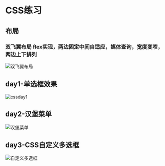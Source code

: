 # CSS练习

## 布局

### 双飞翼布局 flex实现，两边固定中间自适应，媒体查询，宽度变窄，两边上下排列

![双飞翼布局](https://wordpress-1253884057.cos.ap-beijing.myqcloud.com/typora/%E5%8A%A8%E7%94%BB.gif)

## day1-单选框效果

![cssday1](https://wordpress-1253884057.cos.ap-beijing.myqcloud.com/typora/cssday1.gif)

## day2-汉堡菜单

![汉堡菜单](https://wordpress-1253884057.cos.ap-beijing.myqcloud.com/typora/%E6%B1%89%E5%A0%A1%E8%8F%9C%E5%8D%95.gif)

## day3-CSS自定义多选框

![自定义多选框](https://wordpress-1253884057.cos.ap-beijing.myqcloud.com/typora/%E8%87%AA%E5%AE%9A%E4%B9%89%E5%A4%8D%E9%80%89%E6%A1%86.gif)
